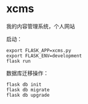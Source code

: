 # xcms
我的内容管理系统，个人网站


启动：
```
export FLASK_APP=xcms.py
export FLASK_ENV=development
flask run
```


数据库迁移操作：
```
flask db init
flask db migrate
flask db upgrade
```